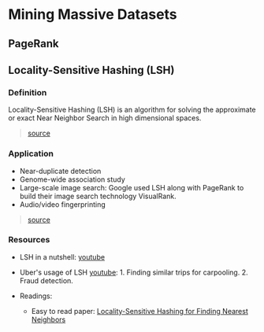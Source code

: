 
# Mining Massive Datasets

## PageRank

## Locality-Sensitive Hashing (LSH)

### Definition

Locality-Sensitive Hashing (LSH) is an algorithm for solving the approximate or exact Near Neighbor Search in high dimensional spaces.

> [source](http://www.mit.edu/~andoni/LSH/)

### Application

* Near-duplicate detection
* Genome-wide association study
* Large-scale image search: Google used LSH along with PageRank to build their image search technology VisualRank.
* Audio/video fingerprinting

> [source](https://databricks.com/blog/2017/05/09/detecting-abuse-scale-locality-sensitive-hashing-uber-engineering.html)

### Resources

* LSH in a nutshell: [youtube](https://www.youtube.com/watch?v=Arni-zkqMBA)

* Uber's usage of LSH [youtube](https://www.youtube.com/watch?v=Ha7_Vf2eZvQ): 1. Finding similar trips for carpooling. 2. Fraud detection.
 
* Readings:
  * Easy to read paper: [Locality-Sensitive Hashing for Finding Nearest Neighbors](http://www.slaney.org/malcolm/yahoo/Slaney2008-LSHTutorial.pdf)
